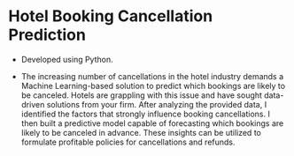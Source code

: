 # Hotel Booking Cancellation Prediction
- Developed using Python.

- The increasing number of cancellations in the hotel industry demands a Machine Learning-based solution to predict which bookings are likely to be canceled. Hotels are grappling with this issue and have sought data-driven solutions from your firm. After analyzing the provided data, I identified the factors that strongly influence booking cancellations. I then built a predictive model capable of forecasting which bookings are likely to be canceled in advance. These insights can be utilized to formulate profitable policies for cancellations and refunds.